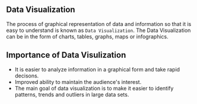 **Data Visualization**
--

The process of graphical representation of data and information so that it is easy to understand is known as `Data Visualization`. The Data Visualization can be in the form of charts, tables, graphs, maps or infographics.

**Importance of Data Visulization**
--

* It is easier to analyze information in a graphical form and take rapid decisons.
* Improved ability to maintain the audience's interest.
* The main goal of data visualization is to make it easier to identify patterns, trends and outliers in large data sets. 
